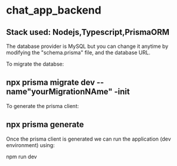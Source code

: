 # chat_app_backend
## Stack used: Nodejs,Typescript,PrismaORM

The database provider is MySQL but you can change it anytime by modifying the "schema.prisma" file, and the database URL.

To migrate the databse:

## npx prisma migrate dev --name"yourMigrationNAme" -init

To generate the prisma client:

## npx prisma generate

Once the prisma client is generated we can run the application (dev environment) using:

npm run dev

